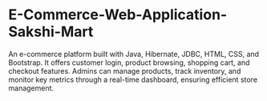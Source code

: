 # E-Commerce-Web-Application-Sakshi-Mart
An e-commerce platform built with Java, Hibernate, JDBC, HTML, CSS, and Bootstrap. It offers customer login, product browsing, shopping cart, and checkout features. Admins can manage products, track inventory, and monitor key metrics through a real-time dashboard, ensuring efficient store management.
